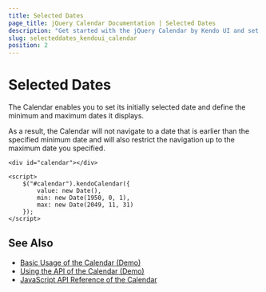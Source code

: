 ```yaml
---
title: Selected Dates
page_title: jQuery Calendar Documentation | Selected Dates
description: "Get started with the jQuery Calendar by Kendo UI and set the initially selected, the minimum, and maximum dates in the widget."
slug: selecteddates_kendoui_calendar
position: 2
---
```


# Selected Dates

The Calendar enables you to set its initially selected date and define the minimum and maximum dates it displays.

As a result, the Calendar will not navigate to a date that is earlier than the specified minimum date and will also restrict the navigation up to the maximum date you specified.

    <div id="calendar"></div>

    <script>
        $("#calendar").kendoCalendar({
            value: new Date(),
            min: new Date(1950, 0, 1),
            max: new Date(2049, 11, 31)
        });
    </script>

## See Also

* [Basic Usage of the Calendar (Demo)](https://demos.telerik.com/kendo-ui/calendar/index)
* [Using the API of the Calendar (Demo)](https://demos.telerik.com/kendo-ui/calendar/api)
* [JavaScript API Reference of the Calendar](/api/javascript/ui/calendar)
